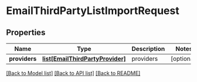 # EmailThirdPartyListImportRequest

## Properties
Name | Type | Description | Notes
------------ | ------------- | ------------- | -------------
**providers** | [**list[EmailThirdPartyProvider]**](EmailThirdPartyProvider.md) | providers | [optional] 

[[Back to Model list]](../README.md#documentation-for-models) [[Back to API list]](../README.md#documentation-for-api-endpoints) [[Back to README]](../README.md)



